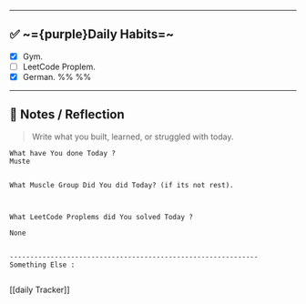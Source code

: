 ********
## ✅ ~={purple}Daily Habits=~
- [x]  Gym.
- [ ]  LeetCode Proplem.
- [x]  German.
%%  %%
---

## 🧠 Notes / Reflection

> Write what you built, learned, or struggled with today.

```
What have You done Today ?
Muste


What Muscle Group Did You did Today? (if its not rest).



What LeetCode Proplems did You solved Today ?

None


-------------------------------------------------------------
Something Else :


```

[[daily Tracker]]